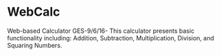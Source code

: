 # WebCalc
Web-based Calculator
GES-9/6/16- This calculator presents basic functionality including: Addition, Subtraction, Multiplication, Division, and Squaring Numbers.
